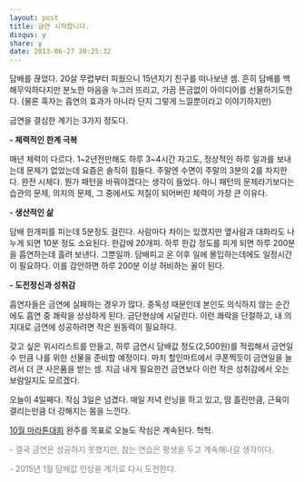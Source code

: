 ```yaml
---
layout: post
title: 금연 시작합니다. 
disqus: y
share: y
date: 2013-06-27 20:25:32
---
```


담배를 끊었다. 20살 무렵부터 피웠으니 15년지기 친구를 떠나보낸 셈. 흔히 담배를 백해무익하다지만 분노한 마음을 누그러 뜨리고, 가끔 뜬금없이 아이디어를 선물하기도한다. (물론 혹자는 흡연의 효과가 아니라 단지 그렇게 느낄뿐이라고 이야기하지만)

금연을 결심한 계기는 3가지 정도다. 

**- 체력적인 한계 극복**

매년 체력이 다르다. 1~2년전만해도 하루 3~4시간 자고도, 정상적인 하루 일과를 보내는데 문제가 없었는데 요즘은 솔직히 힘들다. 
주말엔 수면이 주말의 3분의 2를 차지한다. 완전 시체다. 뭔가 패턴을 바꿔야겠다는 생각이 들었다. 아니 패턴의 문제라기보다는 습관의 문제, 의지의 문제, 그 중에서도 저질이 되어버린 체력이 가장 큰 이유다. 


**- 생산적인 삶**

담배 한개피를 피는데 5분정도 걸린다. 사람마다 차이는 있겠지만 옆사람과 대화라도 나누게 되면 10분 정도 소요된다. 한갑에 20개피. 하루 한갑 정도를 피게 되면 하루 200분을 흡연하는데 흘려 보낸다. 그뿐일까. 담배피고 온 이후 일에 몰입하는데에도 일정시간이 필요하다. 이를 감안하면 하루 200분 이상 허비하는 꼴이 된다. 

**- 도전정신과 성취감**

흡연자들은 금연에 실패하는 경우가 많다. 중독성 때문인데 본인도 의식하지 않는 순간에도 흡연 중 쾌락을 상상하게 된다. 금단현상에 시달린다. 이런 쾌락을 단절하고, 내 의지대로 금연에 성공하려면 작은 원동력이 필요하다. 

갖고 싶은 위시리스트를 만들고, 하루 금연시 담배값 정도(2,500원)를 적립해서 금연일 수 만큼 나를 위한 선물을 준비할 예정이다. 마치 할인마트에서 쿠폰찍듯이 금연일을 늘려서 더 큰 사은품을 받는 셈. 지금 내게 필요한건 금연보다 이런 작은 성취감에서 오는 보람일지도 모르겠다. 

오늘이 4일째다. 작심 3일은 넘겼다. 매일 저녁 런닝을 하고 있고, 땀 흘린만큼, 근육이 결리는만큼 더 강해지는 몸을 느낀다. 

[10월 마라톤대회](http://www.energizer-nightrace.co.kr/) 완주를 목표로 오늘도 작심은 계속된다. 헉헉.

<font color=gray> - 결국 금연은 성공하지 못했지만, 참는 연습은 평생을 두고 계속해나갈 생각이다.</font>

<font color=gray>
- 2015년 1월 담배값 인상을 계기로 다시 도전한다. 
